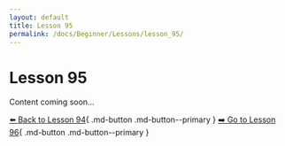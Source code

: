 ```yaml
---
layout: default
title: Lesson 95
permalink: /docs/Beginner/Lessons/lesson_95/
---
```


# Lesson 95

Content coming soon...

[⬅️ Back to Lesson 94](lesson_94.md){ .md-button .md-button--primary }  [➡️ Go to Lesson 96](lesson_96.md){ .md-button .md-button--primary }
